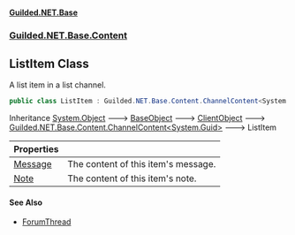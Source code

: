 
#### [Guilded.NET.Base](index 'index')
### [Guilded.NET.Base.Content](index#Guilded_NET_Base_Content 'Guilded.NET.Base.Content')
## ListItem Class
A list item in a list channel.  
```csharp
public class ListItem : Guilded.NET.Base.Content.ChannelContent<System.Guid>
```

Inheritance [System.Object](https://docs.microsoft.com/en-us/dotnet/api/System.Object 'System.Object') &#129106; [BaseObject](BaseObject 'Guilded.NET.Base.BaseObject') &#129106; [ClientObject](ClientObject 'Guilded.NET.Base.ClientObject') &#129106; [Guilded.NET.Base.Content.ChannelContent&lt;](ChannelContent_T_ 'Guilded.NET.Base.Content.ChannelContent&lt;T&gt;')[System.Guid](https://docs.microsoft.com/en-us/dotnet/api/System.Guid 'System.Guid')[&gt;](ChannelContent_T_ 'Guilded.NET.Base.Content.ChannelContent&lt;T&gt;') &#129106; ListItem  

| Properties | |
| :--- | :--- |
| [Message](ListItem_Message 'Guilded.NET.Base.Content.ListItem.Message') | The content of this item's message.<br/> |
| [Note](ListItem_Note 'Guilded.NET.Base.Content.ListItem.Note') | The content of this item's note.<br/> |

#### See Also
- [ForumThread](ForumThread 'Guilded.NET.Base.Content.ForumThread')
